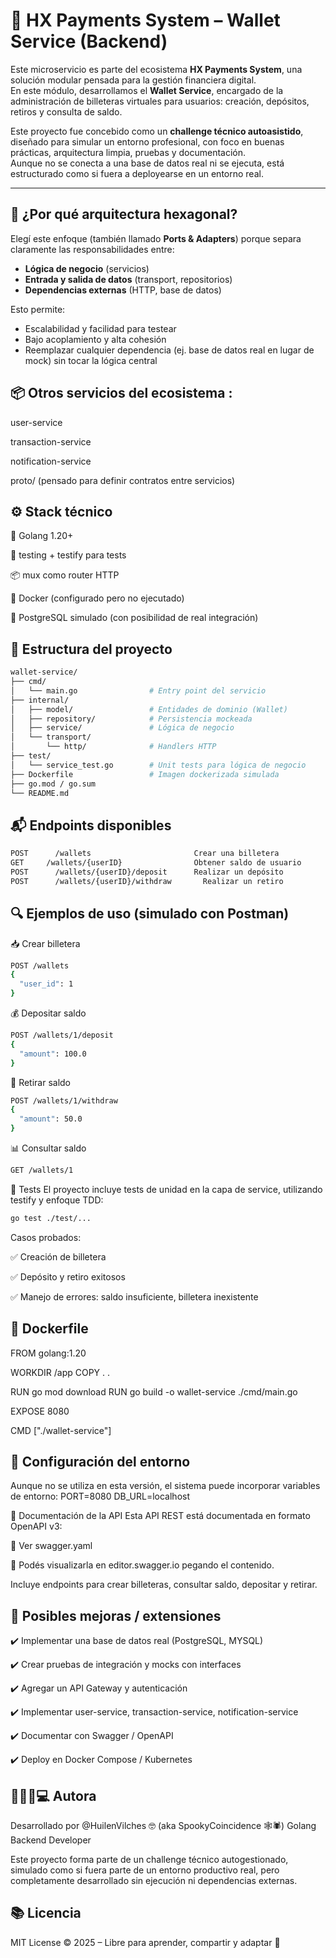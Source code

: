 # 💸 HX Payments System – Wallet Service (Backend)

Este microservicio es parte del ecosistema **HX Payments System**, una solución modular pensada para la gestión financiera digital.  
En este módulo, desarrollamos el **Wallet Service**, encargado de la administración de billeteras virtuales para usuarios: creación, depósitos, retiros y consulta de saldo.

Este proyecto fue concebido como un **challenge técnico autoasistido**, diseñado para simular un entorno profesional, con foco en buenas prácticas, arquitectura limpia, pruebas y documentación.  
Aunque no se conecta a una base de datos real ni se ejecuta, está estructurado como si fuera a deployearse en un entorno real.

---

## 🧠 ¿Por qué arquitectura hexagonal?

Elegí este enfoque (también llamado **Ports & Adapters**) porque separa claramente las responsabilidades entre:

- **Lógica de negocio** (servicios)
- **Entrada y salida de datos** (transport, repositorios)
- **Dependencias externas** (HTTP, base de datos)

Esto permite:

- Escalabilidad y facilidad para testear
- Bajo acoplamiento y alta cohesión
- Reemplazar cualquier dependencia (ej. base de datos real en lugar de mock) sin tocar la lógica central


## 📦 Otros servicios del ecosistema :

user-service

transaction-service

notification-service

proto/ (pensado para definir contratos entre servicios)

## ⚙️ Stack técnico

🐹 Golang 1.20+

🧪 testing + testify para tests

📦 mux como router HTTP

🐳 Docker (configurado pero no ejecutado)

💾 PostgreSQL simulado (con posibilidad de real integración)

## 📂 Estructura del proyecto
```bash
wallet-service/
├── cmd/
│   └── main.go                # Entry point del servicio
├── internal/
│   ├── model/                 # Entidades de dominio (Wallet)
│   ├── repository/            # Persistencia mockeada
│   ├── service/               # Lógica de negocio
│   └── transport/
│       └── http/              # Handlers HTTP
├── test/
│   └── service_test.go        # Unit tests para lógica de negocio
├── Dockerfile                 # Imagen dockerizada simulada
├── go.mod / go.sum
└── README.md 
```

## 📬 Endpoints disponibles
```bash
POST	  /wallets	                     Crear una billetera
GET	    /wallets/{userID}	             Obtener saldo de usuario
POST	  /wallets/{userID}/deposit	     Realizar un depósito
POST	  /wallets/{userID}/withdraw	   Realizar un retiro
```

## 🔍 Ejemplos de uso (simulado con Postman)

📥 Crear billetera

```bash
POST /wallets
{
  "user_id": 1
}
```



💰 Depositar saldo

```bash
POST /wallets/1/deposit
{
  "amount": 100.0
}

```

💸 Retirar saldo

```bash
POST /wallets/1/withdraw
{
  "amount": 50.0
}

```



📊 Consultar saldo


```bash
GET /wallets/1

```


🧪 Tests
El proyecto incluye tests de unidad en la capa de service, utilizando testify y enfoque TDD:


```bash
go test ./test/...

```



Casos probados:

✅ Creación de billetera

✅ Depósito y retiro exitosos

✅ Manejo de errores: saldo insuficiente, billetera inexistente

## 📄 Dockerfile
FROM golang:1.20

WORKDIR /app
COPY . .

RUN go mod download
RUN go build -o wallet-service ./cmd/main.go

EXPOSE 8080

CMD ["./wallet-service"]


## 🧰 Configuración del entorno
Aunque no se utiliza en esta versión, el sistema puede incorporar variables de entorno:
PORT=8080
DB_URL=localhost


📑 Documentación de la API
Esta API REST está documentada en formato OpenAPI v3:

📄 Ver swagger.yaml

👀 Podés visualizarla en editor.swagger.io pegando el contenido.

Incluye endpoints para crear billeteras, consultar saldo, depositar y retirar.


## 🧠 Posibles mejoras / extensiones

✔️ Implementar una base de datos real (PostgreSQL, MYSQL)

✔️ Crear pruebas de integración y mocks con interfaces

✔️ Agregar un API Gateway y autenticación

✔️ Implementar user-service, transaction-service, notification-service

✔️ Documentar con Swagger / OpenAPI

✔️ Deploy en Docker Compose / Kubernetes


## 👩🏻‍💻💻 Autora
Desarrollado por @HuilenVilches 🤓 (aka SpookyCoincidence 🕸️🕷️)
Golang Backend Developer 

Este proyecto forma parte de un challenge técnico autogestionado, simulado como si fuera parte de un entorno productivo real, pero completamente desarrollado sin ejecución ni dependencias externas.

## 📚 Licencia
MIT License © 2025 – Libre para aprender, compartir y adaptar 🚀
